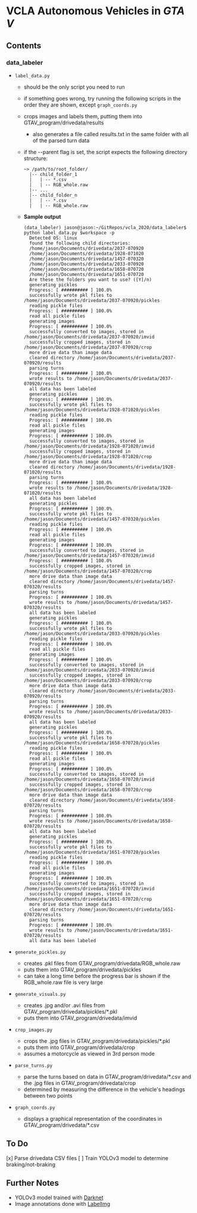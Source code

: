 # VCLA Autonomous Vehicles in _GTA V_

## Contents

### data_labeler

- `label_data.py`

  - should be the only script you need to run
  - if something goes wrong, try running the following scripts in the order they are shown, except `graph_coords.py`
  - crops images and labels them, putting them into GTAV_program/drivedata/results
    - also generates a file called results.txt in the same folder with all of the parsed turn data
  - if the --parent flag is set, the script expects the following directory structure:

    ```
    ~> /path/to/root_folder/
      |-- child_folder_1
      |   | -- *.csv
      |   | -- RGB_whole.raw
      |-- ...
      |-- child_folder_n
      |   | -- *.csv
      |   | -- RGB_whole.raw
    ```

  - **Sample output**

    ```
    (data_labeler) jason@jason:~/GitRepos/vcla_2020/data_labeler$ python label_data.py $workspace -p
      Detected OS: linux
      found the following child directories:
      /home/jason/Documents/drivedata/2037-070920
      /home/jason/Documents/drivedata/1928-071020
      /home/jason/Documents/drivedata/1457-070320
      /home/jason/Documents/drivedata/2033-070920
      /home/jason/Documents/drivedata/1658-070720
      /home/jason/Documents/drivedata/1651-070720
      Are these the folders you want to use? ([Y]/n)
      generating pickles
      Progress: [ ########## ] 100.0%
      successfully wrote pkl files to /home/jason/Documents/drivedata/2037-070920/pickles
      reading pickle files
      Progress: [ ########## ] 100.0%
      read all pickle files
      generating images
      Progress: [ ########## ] 100.0%
      successfully converted to images, stored in /home/jason/Documents/drivedata/2037-070920/imvid
      successfully cropped images, stored in /home/jason/Documents/drivedata/2037-070920/crop
      more drive data than image data
      cleared directory /home/jason/Documents/drivedata/2037-070920/results
      parsing turns
      Progress: [ ########## ] 100.0%
      wrote results to /home/jason/Documents/drivedata/2037-070920/results
      all data has been labeled
      generating pickles
      Progress: [ ########## ] 100.0%
      successfully wrote pkl files to /home/jason/Documents/drivedata/1928-071020/pickles
      reading pickle files
      Progress: [ ########## ] 100.0%
      read all pickle files
      generating images
      Progress: [ ########## ] 100.0%
      successfully converted to images, stored in /home/jason/Documents/drivedata/1928-071020/imvid
      successfully cropped images, stored in /home/jason/Documents/drivedata/1928-071020/crop
      more drive data than image data
      cleared directory /home/jason/Documents/drivedata/1928-071020/results
      parsing turns
      Progress: [ ########## ] 100.0%
      wrote results to /home/jason/Documents/drivedata/1928-071020/results
      all data has been labeled
      generating pickles
      Progress: [ ########## ] 100.0%
      successfully wrote pkl files to /home/jason/Documents/drivedata/1457-070320/pickles
      reading pickle files
      Progress: [ ########## ] 100.0%
      read all pickle files
      generating images
      Progress: [ ########## ] 100.0%
      successfully converted to images, stored in /home/jason/Documents/drivedata/1457-070320/imvid
      Progress: [ ########## ] 100.0%
      successfully cropped images, stored in /home/jason/Documents/drivedata/1457-070320/crop
      more drive data than image data
      cleared directory /home/jason/Documents/drivedata/1457-070320/results
      parsing turns
      Progress: [ ########## ] 100.0%
      wrote results to /home/jason/Documents/drivedata/1457-070320/results
      all data has been labeled
      generating pickles
      Progress: [ ########## ] 100.0%
      successfully wrote pkl files to /home/jason/Documents/drivedata/2033-070920/pickles
      reading pickle files
      Progress: [ ########## ] 100.0%
      read all pickle files
      generating images
      Progress: [ ########## ] 100.0%
      successfully converted to images, stored in /home/jason/Documents/drivedata/2033-070920/imvid
      successfully cropped images, stored in /home/jason/Documents/drivedata/2033-070920/crop
      more drive data than image data
      cleared directory /home/jason/Documents/drivedata/2033-070920/results
      parsing turns
      Progress: [ ########## ] 100.0%
      wrote results to /home/jason/Documents/drivedata/2033-070920/results
      all data has been labeled
      generating pickles
      Progress: [ ########## ] 100.0%
      successfully wrote pkl files to /home/jason/Documents/drivedata/1658-070720/pickles
      reading pickle files
      Progress: [ ########## ] 100.0%
      read all pickle files
      generating images
      Progress: [ ########## ] 100.0%
      successfully converted to images, stored in /home/jason/Documents/drivedata/1658-070720/imvid
      successfully cropped images, stored in /home/jason/Documents/drivedata/1658-070720/crop
      more drive data than image data
      cleared directory /home/jason/Documents/drivedata/1658-070720/results
      parsing turns
      Progress: [ ########## ] 100.0%
      wrote results to /home/jason/Documents/drivedata/1658-070720/results
      all data has been labeled
      generating pickles
      Progress: [ ########## ] 100.0%
      successfully wrote pkl files to /home/jason/Documents/drivedata/1651-070720/pickles
      reading pickle files
      Progress: [ ########## ] 100.0%
      read all pickle files
      generating images
      Progress: [ ########## ] 100.0%
      successfully converted to images, stored in /home/jason/Documents/drivedata/1651-070720/imvid
      successfully cropped images, stored in /home/jason/Documents/drivedata/1651-070720/crop
      more drive data than image data
      cleared directory /home/jason/Documents/drivedata/1651-070720/results
      parsing turns
      Progress: [ ########## ] 100.0%
      wrote results to /home/jason/Documents/drivedata/1651-070720/results
      all data has been labeled
    ```

- `generate_pickles.py`

  - creates .pkl files from GTAV_program/drivedata/RGB_whole.raw
  - puts them into GTAV_program/drivedata/pickles
  - can take a long time before the progress bar is shown if the RGB_whole.raw file is very large

- `generate_visuals.py`

  - creates .jpg and/or .avi files from GTAV_program/drivedata/pickles/\*.pkl
  - puts them into GTAV_program/drivedata/imvid

- `crop_images.py`

  - crops the .jpg files in GTAV_program/drivedata/pickles/\*.pkl
  - puts them into GTAV_program/drivedata/crop
  - assumes a motorcycle as viewed in 3rd person mode

- `parse_turns.py`

  - parse the turns based on data in GTAV_program/drivedata/\*.csv and the .jpg files in GTAV_program/drivedata/crop
  - determined by measuring the difference in the vehicle's headings between two points

- `graph_coords.py`

  - displays a graphical representation of the coordinates in GTAV_program/drivedata/\*.csv

## To Do

[x] Parse drivedata CSV files
[ ] Train YOLOv3 model to determine braking/not-braking

## Further Notes

- YOLOv3 model trained with [Darknet](https://github.com/pjreddie/darknet)
- Image annotations done with [LabelImg](https://github.com/tzutalin/labelImg)
